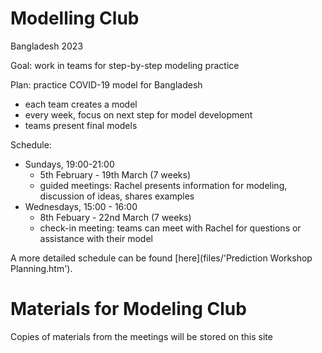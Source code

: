 # Modelling Club

Bangladesh 2023

Goal: work in teams for step-by-step modeling practice

Plan: practice COVID-19 model for Bangladesh

* each team creates a model
* every week, focus on next step for model development
* teams present final models

Schedule:

* Sundays, 19:00-21:00
  * 5th February - 19th March (7 weeks)
  * guided meetings: Rachel presents information for modeling, discussion of ideas, shares examples
* Wednesdays, 15:00 - 16:00
  * 8th Febuary - 22nd March (7 weeks)
  * check-in meeting: teams can meet with Rachel for questions or assistance with their model
  
A more detailed schedule can be found [here](files/'Prediction Workshop Planning.htm').

# Materials for Modeling Club

Copies of materials from the meetings will be stored on this site

